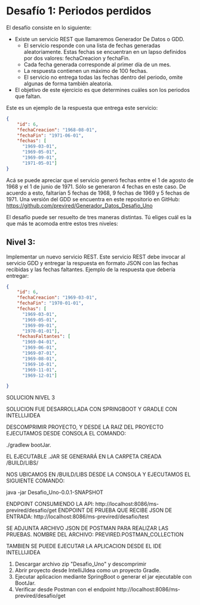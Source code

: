 # Desafío 1: Periodos perdidos

El desafío consiste en lo siguiente:

-	Existe un servicio REST que llamaremos Generador De Datos o GDD.
	-	El servicio responde con una lista de fechas generadas aleatoriamente. Estas fechas se encuentran en un lapso definidos por dos valores: fechaCreacion y fechaFin.
	-	Cada fecha generada corresponde al primer día de un mes.
	-	La respuesta contienen un máximo de 100 fechas. 
	-	El servicio no entrega todas las fechas dentro del periodo, omite algunas de forma también aleatoria.
-	El objetivo de este ejercicio es que determines cuáles son los periodos que faltan.

Este es un ejemplo de la respuesta que entrega este servicio:

```json
{
    "id": 6,
    "fechaCreacion": "1968-08-01",
    "fechaFin": "1971-06-01",
    "fechas": [
      "1969-03-01",
      "1969-05-01",
      "1969-09-01",
      "1971-05-01"]
}
```

Acá se puede apreciar que el servicio generó fechas entre el 1 de agosto de 1968 y el 1 de junio de 1971. Sólo se generaron 4 fechas en este caso. 
De acuerdo a esto, faltarían 5 fechas de 1968, 9 fechas de 1969 y 5 fechas de 1971.
Una versión del GDD se encuentra en este repositorio en GitHub:
https://github.com/previred/Generador_Datos_Desafio_Uno

El desafío puede ser resuelto de tres maneras distintas. 
Tú eliges cuál es la que más te acomoda entre estos tres niveles:


## Nivel 3:

Implementar un nuevo servicio REST. Este servicio REST debe invocar al servicio GDD y entregar la respuesta en formato JSON con las fechas recibidas y las fechas faltantes.
Ejemplo de la respuesta que debería entregar:

```json
{
    "id": 6,
    "fechaCreacion": "1969-03-01",
    "fechaFin": "1970-01-01",
    "fechas": [
      "1969-03-01",
      "1969-05-01",
      "1969-09-01",
      "1970-01-01"],
    "fechasFaltantes": [
      "1969-04-01",
      "1969-06-01",
      "1969-07-01",
      "1969-08-01",
      "1969-10-01",
      "1969-11-01",
      "1969-12-01"]

}
```

SOLUCION NIVEL 3

SOLUCION FUE DESARROLLADA CON SPRINGBOOT Y GRADLE CON INTELLIJIDEA

DESCOMPRIMIR PROYECTO, Y DESDE LA RAIZ DEL PROYECTO EJECUTAMOS DESDE CONSOLA EL COMANDO:

./gradlew bootJar.

EL EJECUTABLE .JAR SE GENERARÁ EN LA CARPETA CREADA /BUILD/LIBS/

NOS UBICAMOS EN /BUILD/LIBS DESDE LA CONSOLA Y EJECUTAMOS EL SIGUIENTE COMANDO:

java -jar Desafio_Uno-0.0.1-SNAPSHOT

ENDPOINT CONSUMIENDO LA API: http://localhost:8086/ms-previred/desafio/get
ENDPOINT DE PRUEBA QUE RECIBE JSON DE ENTRADA: http://localhost:8086/ms-previred/desafio/test

SE ADJUNTA ARCHIVO JSON DE POSTMAN PARA REALIZAR LAS PRUEBAS. NOMBRE DEL ARCHIVO: PREVIRED.POSTMAN_COLLECTION 


TAMBIEN SE PUEDE EJECUTAR LA APLICACION DESDE EL IDE INTELLIJIDEA
1. Descargar archivo zip "Desafio_Uno" y descomprimir
2. Abrir proyecto desde IntelliJIdea como un proyecto Gradle.
3. Ejecutar aplicacion mediante SpringBoot o generar el jar ejecutable con BootJar.
4. Verificar desde Postman con el endpoint http://localhost:8086/ms-previred/desafio/get 